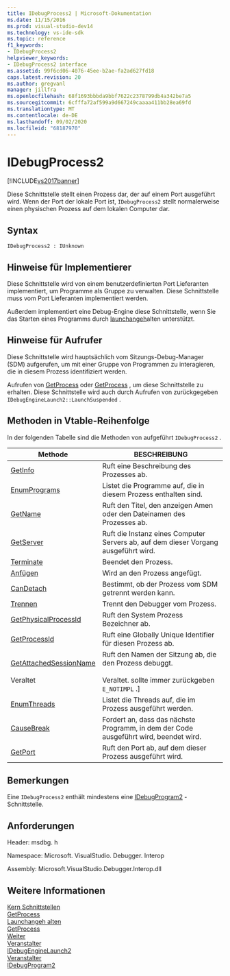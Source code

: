 ```yaml
---
title: IDebugProcess2 | Microsoft-Dokumentation
ms.date: 11/15/2016
ms.prod: visual-studio-dev14
ms.technology: vs-ide-sdk
ms.topic: reference
f1_keywords:
- IDebugProcess2
helpviewer_keywords:
- IDebugProcess2 interface
ms.assetid: 99f6cd06-4076-45ee-b2ae-fa2ad627fd18
caps.latest.revision: 20
ms.author: gregvanl
manager: jillfra
ms.openlocfilehash: 68f1693bbbda9bbf7622c2378799db4a342be7a5
ms.sourcegitcommit: 6cfffa72af599a9d667249caaaa411bb28ea69fd
ms.translationtype: MT
ms.contentlocale: de-DE
ms.lasthandoff: 09/02/2020
ms.locfileid: "68187970"
---
```

# <a name="idebugprocess2"></a>IDebugProcess2
[!INCLUDE[vs2017banner](../../../includes/vs2017banner.md)]

Diese Schnittstelle stellt einen Prozess dar, der auf einem Port ausgeführt wird. Wenn der Port der lokale Port ist, `IDebugProcess2` stellt normalerweise einen physischen Prozess auf dem lokalen Computer dar.  
  
## <a name="syntax"></a>Syntax  
  
```  
IDebugProcess2 : IUnknown  
```  
  
## <a name="notes-for-implementers"></a>Hinweise für Implementierer  
 Diese Schnittstelle wird von einem benutzerdefinierten Port Lieferanten implementiert, um Programme als Gruppe zu verwalten. Diese Schnittstelle muss vom Port Lieferanten implementiert werden.  
  
 Außerdem implementiert eine Debug-Engine diese Schnittstelle, wenn Sie das Starten eines Programms durch [launchangeh](../../../extensibility/debugger/reference/idebugenginelaunch2-launchsuspended.md)alten unterstützt.  
  
## <a name="notes-for-callers"></a>Hinweise für Aufrufer  
 Diese Schnittstelle wird hauptsächlich vom Sitzungs-Debug-Manager (SDM) aufgerufen, um mit einer Gruppe von Programmen zu interagieren, die in diesem Prozess identifiziert werden.  
  
 Aufrufen von [GetProcess](../../../extensibility/debugger/reference/idebugprogram2-getprocess.md) oder [GetProcess](../../../extensibility/debugger/reference/idebugport2-getprocess.md) , um diese Schnittstelle zu erhalten. Diese Schnittstelle wird auch durch Aufrufen von zurückgegeben `IDebugEngineLaunch2::LaunchSuspended` .  
  
## <a name="methods-in-vtable-order"></a>Methoden in Vtable-Reihenfolge  
 In der folgenden Tabelle sind die Methoden von aufgeführt `IDebugProcess2` .  
  
|Methode|BESCHREIBUNG|  
|------------|-----------------|  
|[GetInfo](../../../extensibility/debugger/reference/idebugprocess2-getinfo.md)|Ruft eine Beschreibung des Prozesses ab.|  
|[EnumPrograms](../../../extensibility/debugger/reference/idebugprocess2-enumprograms.md)|Listet die Programme auf, die in diesem Prozess enthalten sind.|  
|[GetName](../../../extensibility/debugger/reference/idebugprocess2-getname.md)|Ruft den Titel, den anzeigen Amen oder den Dateinamen des Prozesses ab.|  
|[GetServer](../../../extensibility/debugger/reference/idebugprocess2-getserver.md)|Ruft die Instanz eines Computer Servers ab, auf dem dieser Vorgang ausgeführt wird.|  
|[Terminate](../../../extensibility/debugger/reference/idebugprocess2-terminate.md)|Beendet den Prozess.|  
|[Anfügen](../../../extensibility/debugger/reference/idebugprocess2-attach.md)|Wird an den Prozess angefügt.|  
|[CanDetach](../../../extensibility/debugger/reference/idebugprocess2-candetach.md)|Bestimmt, ob der Prozess vom SDM getrennt werden kann.|  
|[Trennen](../../../extensibility/debugger/reference/idebugprocess2-detach.md)|Trennt den Debugger vom Prozess.|  
|[GetPhysicalProcessId](../../../extensibility/debugger/reference/idebugprocess2-getphysicalprocessid.md)|Ruft den System Prozess Bezeichner ab.|  
|[GetProcessId](../../../extensibility/debugger/reference/idebugprocess2-getprocessid.md)|Ruft eine Globally Unique Identifier für diesen Prozess ab.|  
|[GetAttachedSessionName](../../../extensibility/debugger/reference/idebugprocess2-getattachedsessionname.md)<br /><br /> Veraltet|Ruft den Namen der Sitzung ab, die den Prozess debuggt.<br /><br /> Veraltet. sollte immer zurückgeben `E_NOTIMPL` .]|  
|[EnumThreads](../../../extensibility/debugger/reference/idebugprocess2-enumthreads.md)|Listet die Threads auf, die im Prozess ausgeführt werden.|  
|[CauseBreak](../../../extensibility/debugger/reference/idebugprocess2-causebreak.md)|Fordert an, dass das nächste Programm, in dem der Code ausgeführt wird, beendet wird.|  
|[GetPort](../../../extensibility/debugger/reference/idebugprocess2-getport.md)|Ruft den Port ab, auf dem dieser Prozess ausgeführt wird.|  
  
## <a name="remarks"></a>Bemerkungen  
 Eine `IDebugProcess2` enthält mindestens eine [IDebugProgram2](../../../extensibility/debugger/reference/idebugprogram2.md) -Schnittstelle.  
  
## <a name="requirements"></a>Anforderungen  
 Header: msdbg. h  
  
 Namespace: Microsoft. VisualStudio. Debugger. Interop  
  
 Assembly: Microsoft.VisualStudio.Debugger.Interop.dll  
  
## <a name="see-also"></a>Weitere Informationen  
 [Kern Schnittstellen](../../../extensibility/debugger/reference/core-interfaces.md)   
 [GetProcess](../../../extensibility/debugger/reference/idebugport2-getprocess.md)   
 [Launchangeh alten](../../../extensibility/debugger/reference/idebugenginelaunch2-launchsuspended.md)   
 [GetProcess](../../../extensibility/debugger/reference/idebugprogram2-getprocess.md)   
 [Weiter](../../../extensibility/debugger/reference/ienumdebugprocesses2-next.md)   
 [Veranstalter](../../../extensibility/debugger/reference/idebugportevents2-event.md)   
 [IDebugEngineLaunch2](../../../extensibility/debugger/reference/idebugenginelaunch2.md)   
 [Veranstalter](../../../extensibility/debugger/reference/idebugeventcallback2-event.md)   
 [IDebugProgram2](../../../extensibility/debugger/reference/idebugprogram2.md)
